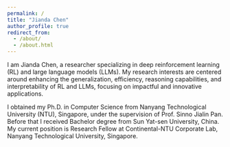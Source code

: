 ```yaml
---
permalink: /
title: "Jianda Chen"
author_profile: true
redirect_from: 
  - /about/
  - /about.html
---
```



I am Jianda Chen, a researcher specializing in deep reinforcement learning (RL) and large language models (LLMs). My research interests are centered around enhancing the generalization, efficiency, reasoning capabilities, and interpretability of RL and LLMs, focusing on impactful and innovative applications.

I obtained my Ph.D. in Computer Science from Nanyang Technological University (NTU), Singapore, under the supervision of Prof. Sinno Jialin Pan. Before that I received Bachelor degree from Sun Yat-sen University, China. My current position is Research Fellow at Continental-NTU Corporate Lab, Nanyang Technological University, Singapore. 